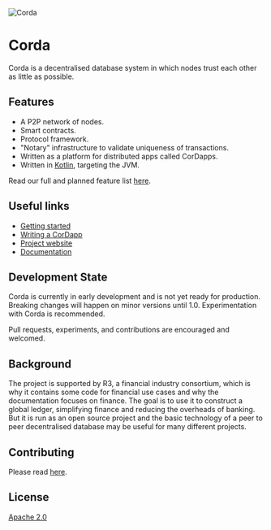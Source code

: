 ![Corda](https://todo-add-corda-logo-location)

# Corda

Corda is a decentralised database system in which nodes trust each other as little as possible.

## Features

* A P2P network of nodes.
* Smart contracts.
* Protocol framework.
* "Notary" infrastructure to validate uniqueness of transactions.
* Written as a platform for distributed apps called CorDapps.
* Written in [Kotlin](https://kotlinlang.org), targeting the JVM.
 
Read our full and planned feature list [here](https://docs.corda.net/inthebox.html).

## Useful links

* [Getting started](https://docs.corda.net/getting-set-up.html)
* [Writing a CorDapp](https://docs.corda.net/creating-a-cordapp.html)
* [Project website](https://corda.net)
* [Documentation](https://docs.corda.net)

## Development State
 
Corda is currently in early development and is not yet ready for production. Breaking
changes will happen on minor versions until 1.0. Experimentation with Corda is recommended.

Pull requests, experiments, and contributions are encouraged and welcomed.

## Background

The project is supported by R3, a financial industry consortium, which is why it 
contains some code for financial use cases and why the documentation focuses on finance. The goal is to use it
to construct a global ledger, simplifying finance and reducing the overheads of banking. But it is run as 
an open source project and the basic technology of a peer to peer decentralised database may be useful 
for many different projects.

## Contributing

Please read [here](./CONTRIBUTING.md).

## License

[Apache 2.0](./LICENSE.md)